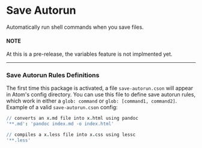 # Save Autorun

Automatically run shell commands when you save files.

#### NOTE
At this is a pre-release, the variables feature is not implmented yet.

---

### Save Autorun Rules Definitions

The first time this package is activated, a file `save-autorun.cson` will appear in Atom's config directory. You can use this file to define save autorun rules, which work in either a `glob: command` or `glob: [command1, command2]`.
Example of a valid `save-autorun.cson` config:

```cson
// converts an x.md file into x.html using pandoc
'**.md': 'pandoc index.md -o index.html'

// compiles a x.less file into x.css using lessc
'**.less'
```

